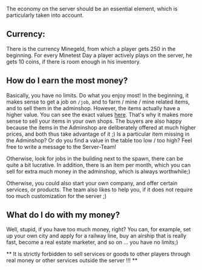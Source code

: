 The economy on the server should be an essential element, which is particularly taken into account.

## Currency:
There is the currency Minegeld, from which a player gets 250 in the beginning. For every Minetest Day a player actively plays on the server, he gets 10 coins, if there is room enough in his inventory.

## How do I earn the most money?
Basically, you have no limits. Do what you enjoy most! In the beginning, it makes sense to get a job on `/job`, and to farm / mine / mine related items, and to sell them in the adminshop. However, the items actually have a higher value. You can see the exact values ​​[here](https://docs.google.com/spreadsheets/d/1a7cTdIzLP7lu7MFUWDsL6GyTFIGALNxF3XbJCxzMcQo/edit#gid=0). That's why it makes more sense to sell your items in your own shops. The buyers are also happy because the items in the Adminshop are deliberately offered at much higher prices, and both thus take advantage of it ;) Is a particular item missing in the Adminshop? Or do you find a value in the table too low / too high? Feel free to write a message to the Server-Team!

Otherwise, look for jobs in the building next to the spawn, there can be quite a bit lucrative. In addition, there is an item per month, which you can sell for extra much money in the adminshop, which is always worthwhile;)

Otherwise, you could also start your own company, and offer certain services, or products. The team also likes to help you, if it does not require too much customization for the server ;)

## What do I do with my money?
Well, stupid, if you have too much money, right? You can, for example, set up your own city and apply for a railway line, buy an airship that is really fast, become a real estate marketer, and so on ... you have no limits;)

** It is strictly forbidden to sell services or goods to other players through real money or other services outside the server !!! **
